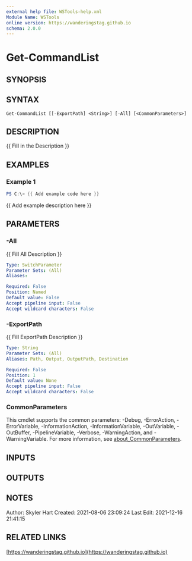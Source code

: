 ```yaml
---
external help file: WSTools-help.xml
Module Name: WSTools
online version: https://wanderingstag.github.io
schema: 2.0.0
---
```


# Get-CommandList

## SYNOPSIS

## SYNTAX

```
Get-CommandList [[-ExportPath] <String>] [-All] [<CommonParameters>]
```

## DESCRIPTION
{{ Fill in the Description }}

## EXAMPLES

### Example 1
```powershell
PS C:\> {{ Add example code here }}
```

{{ Add example description here }}

## PARAMETERS

### -All
{{ Fill All Description }}

```yaml
Type: SwitchParameter
Parameter Sets: (All)
Aliases:

Required: False
Position: Named
Default value: False
Accept pipeline input: False
Accept wildcard characters: False
```

### -ExportPath
{{ Fill ExportPath Description }}

```yaml
Type: String
Parameter Sets: (All)
Aliases: Path, Output, OutputPath, Destination

Required: False
Position: 1
Default value: None
Accept pipeline input: False
Accept wildcard characters: False
```

### CommonParameters
This cmdlet supports the common parameters: -Debug, -ErrorAction, -ErrorVariable, -InformationAction, -InformationVariable, -OutVariable, -OutBuffer, -PipelineVariable, -Verbose, -WarningAction, and -WarningVariable. For more information, see [about_CommonParameters](http://go.microsoft.com/fwlink/?LinkID=113216).

## INPUTS

## OUTPUTS

## NOTES
Author: Skyler Hart
Created: 2021-08-06 23:09:24
Last Edit: 2021-12-16 21:41:15

## RELATED LINKS

[https://wanderingstag.github.io](https://wanderingstag.github.io)

